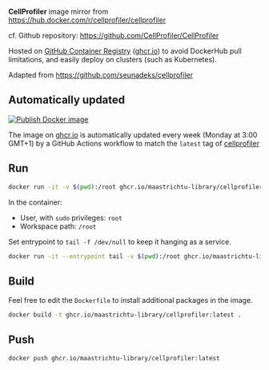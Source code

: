 **CellProfiler** image mirror from https://hub.docker.com/r/cellprofiler/cellprofiler

cf. Github repository: https://github.com/CellProfiler/CellProfiler

Hosted on [GitHub Container Registry](https://github.com/orgs/vemonet/packages/container/package/cellprofiler) ([ghcr.io](https://ghcr.io)) to avoid DockerHub pull limitations, and easily deploy on clusters (such as Kubernetes).

Adapted from https://github.com/seunadeks/cellprofiler

## Automatically updated

[![Publish Docker image](https://github.com/seunAdeks/cellprofiler/workflows/Publish%20Docker%20image/badge.svg)](https://github.com/seunAdeks/cellprofiler/actions)

The image on [ghcr.io](https://ghcr.io) is automatically updated every week (Monday at 3:00 GMT+1) by a GitHub Actions workflow to match the `latest` tag of [cellprofiler](https://hub.docker.com/_/cellprofiler) 

## Run

```bash
docker run -it -v $(pwd):/root ghcr.io/maastrichtu-library/cellprofiler:latest
```

In the container:

* User, with `sudo` privileges: `root`
* Workspace path: `/root`

Set entrypoint to `tail -f /dev/null` to keep it hanging as a service.

```bash
docker run -it --entrypoint tail -v $(pwd):/root ghcr.io/maastrichtu-library/cellprofiler:latest -f /dev/null
```

## Build

Feel free to edit the `Dockerfile` to install additional packages in the image.

```bash
docker build -t ghcr.io/maastrichtu-library/cellprofiler:latest .
```

## Push

```bash
docker push ghcr.io/maastrichtu-library/cellprofiler:latest
```

